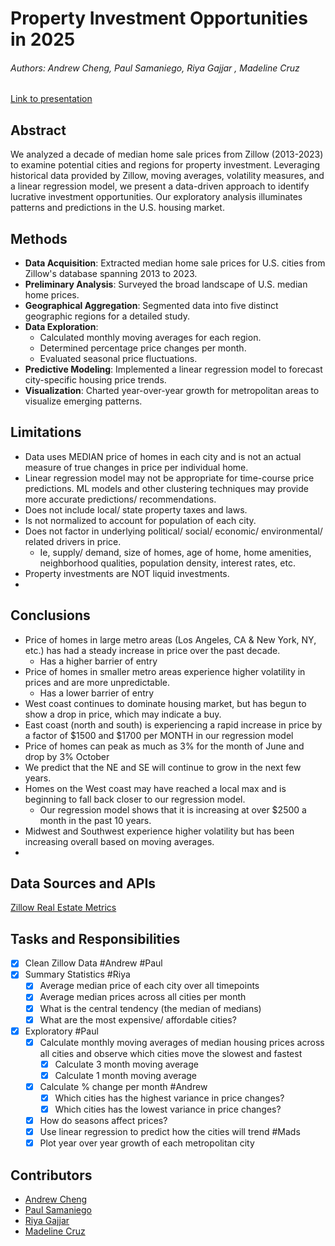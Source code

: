 # Property Investment Opportunities in 2025
###### Authors: Andrew Cheng, Paul Samaniego, Riya Gajjar , Madeline Cruz
[Link to presentation](https://docs.google.com/presentation/d/1hGc5EfDDzNYhX1ClyUOcX7RNmIBS32VOmX1wYN52QlA/edit#slide=id.g28a3fdb79a2_0_20)

## Abstract
We analyzed a decade of median home sale prices from Zillow (2013-2023) to examine potential cities and regions for property investment. Leveraging historical data provided by Zillow, moving averages, volatility measures, and a linear regression model, we present a data-driven approach to identify lucrative investment opportunities. Our exploratory analysis illuminates patterns and predictions in the U.S. housing market.

## Methods
* **Data Acquisition**: Extracted median home sale prices for U.S. cities from Zillow's database spanning 2013 to 2023.
* **Preliminary Analysis**: Surveyed the broad landscape of U.S. median home prices.
* **Geographical Aggregation**: Segmented data into five distinct geographic regions for a detailed study.
* **Data Exploration**:
  * Calculated monthly moving averages for each region.
  * Determined percentage price changes per month.
  * Evaluated seasonal price fluctuations.
* **Predictive Modeling**: Implemented a linear regression model to forecast city-specific housing price trends.
* **Visualization**: Charted year-over-year growth for metropolitan areas to visualize emerging patterns.
## Limitations
* Data uses MEDIAN price of homes in each city and is not an actual measure of true changes in price per individual home.
* Linear regression model may not be appropriate for time-course price predictions. ML models and other clustering techniques may provide more accurate predictions/ recommendations.
* Does not include local/ state property taxes and laws.
* Is not normalized to account for population of each city.
* Does not factor in underlying political/ social/ economic/ environmental/ related drivers in price.
  * Ie, supply/ demand, size of homes, age of home, home amenities, neighborhood qualities, population density, interest rates, etc.
* Property investments are NOT liquid investments.
* 
## Conclusions 
* Price of homes in large metro areas (Los Angeles, CA & New York, NY, etc.) has had a steady increase in price over the past decade.
  * Has a higher barrier of entry
* Price of homes in smaller metro areas experience higher volatility in prices and are more unpredictable.
  * Has a lower barrier of entry
* West coast continues to dominate housing market, but has begun to show a drop in price, which may indicate a buy.
* East coast (north and south) is experiencing a rapid increase in price by a factor of $1500 and $1700 per MONTH in our regression model
* Price of homes can peak as much as 3% for the month of June and drop by 3% October
* We predict that the NE and SE will continue to grow in the next few years.
* Homes on the West coast may have reached a local max and is beginning to fall back closer to our regression model.
  * Our regression model shows that it is increasing at over $2500 a month in the past 10 years.
* Midwest and Southwest experience higher volatility but has been increasing overall based on moving averages.
* 
## Data Sources and APIs
[Zillow Real Estate Metrics](https://www.zillow.com/research/data/)

## Tasks and Responsibilities 
- [x] Clean Zillow Data #Andrew #Paul
- [x] Summary Statistics #Riya
  - [x] Average median price of each city over all timepoints
  - [x] Average median prices across all cities per month
  - [x] What is the central tendency (the median of medians)
  - [x] What are the most expensive/ affordable cities?
- [x] Exploratory #Paul
  - [x] Calculate monthly moving averages of median housing prices across all cities and observe which cities move the slowest and fastest
    - [x] Calculate 3 month moving average 
    - [x] Calculate 1 month moving average
  - [x] Calculate % change per month #Andrew
    - [x] Which cities has the highest variance in price changes?
    - [x] Which cities has the lowest variance in price changes?
  - [x] How do seasons affect prices? 
  - [x] Use linear regression to predict how the cities will trend #Mads
  - [x] Plot year over year growth of each metropolitan city 

## Contributors
* [Andrew Cheng](https://github.com/anderoos)
* [Paul Samaniego](https://github.com/Psamaniego001)
* [Riya Gajjar](https://github.com/rgajjar111)
* [Madeline Cruz](https://github.com/Mad-Cruz)

